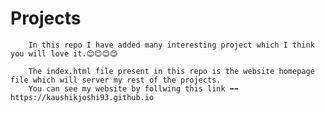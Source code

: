 #  Projects
        In this repo I have added many interesting project which I think you will love it.😊😊😊😊

        The index.html file present in this repo is the website homepage file which will server my rest of the projects.
        You can see my website by follwing this link ➡️➡️ https://kaushikjoshi93.github.io
